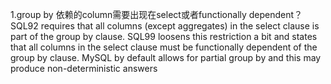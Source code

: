 1.group by 依赖的column需要出现在select或者functionally dependent？
    SQL92 requires that all columns (except aggregates) in the select clause is part of the group by clause. SQL99 loosens this restriction a bit and states that all columns in the select clause must be functionally dependent of the group by clause. MySQL by default allows for partial group by and this may produce non-deterministic answers
